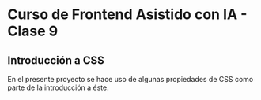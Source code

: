 # Curso de Frontend Asistido con IA - Clase 9  
## Introducción a CSS

En el presente proyecto se hace uso de algunas propiedades de CSS como parte de la introducción a éste.